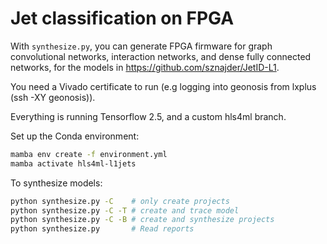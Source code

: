 # Jet classification on FPGA

With `synthesize.py`, you can generate FPGA firmware for graph convolutional networks, interaction networks, and dense fully connected networks, for the models in https://github.com/sznajder/JetID-L1.

You need a Vivado certificate to run (e.g logging into geonosis from lxplus (ssh -XY geonosis)).

Everything is running Tensorflow 2.5, and a custom hls4ml branch.

Set up the Conda environment:
```bash
mamba env create -f environment.yml
mamba activate hls4ml-l1jets
```

To synthesize models:
```bash
python synthesize.py -C    # only create projects
python synthesize.py -C -T # create and trace model
python synthesize.py -C -B # create and synthesize projects
python synthesize.py       # Read reports
```